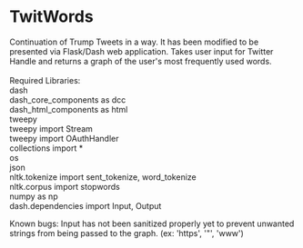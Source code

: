 # TwitWords
Continuation of Trump Tweets in a way. It has been modified to be presented via Flask/Dash web application.
Takes user input for Twitter Handle and returns a graph of the user's most frequently used words.
<br>
<br>
Required Libraries:<br>
dash<br>
dash_core_components as dcc<br>
dash_html_components as html<br>
tweepy<br>
tweepy import Stream<br>
tweepy import OAuthHandler<br>
collections import *<br>
os<br>
json<br>
nltk.tokenize import sent_tokenize, word_tokenize<br>
nltk.corpus import stopwords<br>
numpy as np<br>
dash.dependencies import Input, Output<br>
  
Known bugs:
Input has not been sanitized properly yet to prevent unwanted strings from being passed to the graph. (ex: 'https', '"', 'www')
